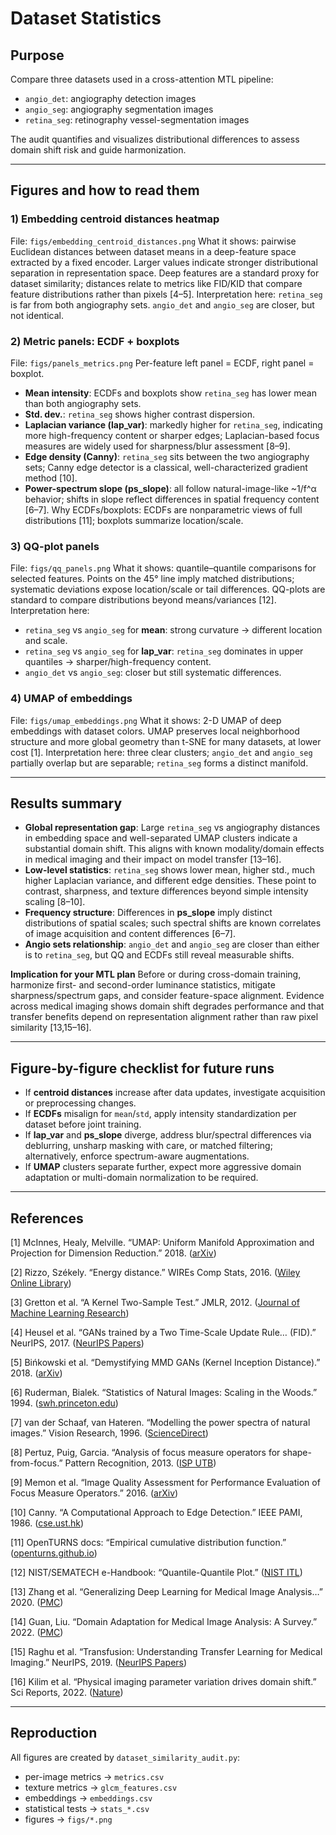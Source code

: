 # Dataset Statistics

## Purpose

Compare three datasets used in a cross-attention MTL pipeline:

* `angio_det`: angiography detection images
* `angio_seg`: angiography segmentation images
* `retina_seg`: retinography vessel-segmentation images

The audit quantifies and visualizes distributional differences to assess domain shift risk and guide harmonization.

---

## Figures and how to read them

### 1) Embedding centroid distances heatmap

File: `figs/embedding_centroid_distances.png`
What it shows: pairwise Euclidean distances between dataset means in a deep-feature space extracted by a fixed encoder. Larger values indicate stronger distributional separation in representation space. Deep features are a standard proxy for dataset similarity; distances relate to metrics like FID/KID that compare feature distributions rather than pixels \[4–5].
Interpretation here: `retina_seg` is far from both angiography sets. `angio_det` and `angio_seg` are closer, but not identical.

### 2) Metric panels: ECDF + boxplots

File: `figs/panels_metrics.png`
Per-feature left panel = ECDF, right panel = boxplot.

* **Mean intensity**: ECDFs and boxplots show `retina_seg` has lower mean than both angiography sets.
* **Std. dev.**: `retina_seg` shows higher contrast dispersion.
* **Laplacian variance (lap\_var)**: markedly higher for `retina_seg`, indicating more high-frequency content or sharper edges; Laplacian-based focus measures are widely used for sharpness/blur assessment \[8–9].
* **Edge density (Canny)**: `retina_seg` sits between the two angiography sets; Canny edge detector is a classical, well-characterized gradient method \[10].
* **Power-spectrum slope (ps\_slope)**: all follow natural-image-like \~1/f^α behavior; shifts in slope reflect differences in spatial frequency content \[6–7].
  Why ECDFs/boxplots: ECDFs are nonparametric views of full distributions \[11]; boxplots summarize location/scale.

### 3) QQ-plot panels

File: `figs/qq_panels.png`
What it shows: quantile–quantile comparisons for selected features. Points on the 45° line imply matched distributions; systematic deviations expose location/scale or tail differences. QQ-plots are standard to compare distributions beyond means/variances \[12].
Interpretation here:

* `retina_seg` vs `angio_seg` for **mean**: strong curvature → different location and scale.
* `retina_seg` vs `angio_seg` for **lap\_var**: `retina_seg` dominates in upper quantiles → sharper/high-frequency content.
* `angio_det` vs `angio_seg`: closer but still systematic differences.

### 4) UMAP of embeddings

File: `figs/umap_embeddings.png`
What it shows: 2-D UMAP of deep embeddings with dataset colors. UMAP preserves local neighborhood structure and more global geometry than t-SNE for many datasets, at lower cost \[1].
Interpretation here: three clear clusters; `angio_det` and `angio_seg` partially overlap but are separable; `retina_seg` forms a distinct manifold.

---

## Results summary

* **Global representation gap**: Large `retina_seg` vs angiography distances in embedding space and well-separated UMAP clusters indicate a substantial domain shift. This aligns with known modality/domain effects in medical imaging and their impact on model transfer \[13–16].
* **Low-level statistics**: `retina_seg` shows lower mean, higher std., much higher Laplacian variance, and different edge densities. These point to contrast, sharpness, and texture differences beyond simple intensity scaling \[8–10].
* **Frequency structure**: Differences in **ps\_slope** imply distinct distributions of spatial scales; such spectral shifts are known correlates of image acquisition and content differences \[6–7].
* **Angio sets relationship**: `angio_det` and `angio_seg` are closer than either is to `retina_seg`, but QQ and ECDFs still reveal measurable shifts.

**Implication for your MTL plan**
Before or during cross-domain training, harmonize first- and second-order luminance statistics, mitigate sharpness/spectrum gaps, and consider feature-space alignment. Evidence across medical imaging shows domain shift degrades performance and that transfer benefits depend on representation alignment rather than raw pixel similarity \[13,15–16].

---

## Figure-by-figure checklist for future runs

* If **centroid distances** increase after data updates, investigate acquisition or preprocessing changes.
* If **ECDFs** misalign for `mean`/`std`, apply intensity standardization per dataset before joint training.
* If **lap\_var** and **ps\_slope** diverge, address blur/spectral differences via deblurring, unsharp masking with care, or matched filtering; alternatively, enforce spectrum-aware augmentations.
* If **UMAP** clusters separate further, expect more aggressive domain adaptation or multi-domain normalization to be required.

---

## References

\[1] McInnes, Healy, Melville. “UMAP: Uniform Manifold Approximation and Projection for Dimension Reduction.” 2018. ([arXiv][1])

\[2] Rizzo, Székely. “Energy distance.” WIREs Comp Stats, 2016. ([Wiley Online Library][2])

\[3] Gretton et al. “A Kernel Two-Sample Test.” JMLR, 2012. ([Journal of Machine Learning Research][3])

\[4] Heusel et al. “GANs trained by a Two Time-Scale Update Rule… (FID).” NeurIPS, 2017. ([NeurIPS Papers][4])

\[5] Bińkowski et al. “Demystifying MMD GANs (Kernel Inception Distance).” 2018. ([arXiv][5])

\[6] Ruderman, Bialek. “Statistics of Natural Images: Scaling in the Woods.” 1994. ([swh.princeton.edu][6])

\[7] van der Schaaf, van Hateren. “Modelling the power spectra of natural images.” Vision Research, 1996. ([ScienceDirect][7])

\[8] Pertuz, Puig, Garcia. “Analysis of focus measure operators for shape-from-focus.” Pattern Recognition, 2013. ([ISP UTB][8])

\[9] Memon et al. “Image Quality Assessment for Performance Evaluation of Focus Measure Operators.” 2016. ([arXiv][9])

\[10] Canny. “A Computational Approach to Edge Detection.” IEEE PAMI, 1986. ([cse.ust.hk][10])

\[11] OpenTURNS docs: “Empirical cumulative distribution function.” ([openturns.github.io][11])

\[12] NIST/SEMATECH e-Handbook: “Quantile-Quantile Plot.” ([NIST ITL][12])

\[13] Zhang et al. “Generalizing Deep Learning for Medical Image Analysis…” 2020. ([PMC][13])

\[14] Guan, Liu. “Domain Adaptation for Medical Image Analysis: A Survey.” 2022. ([PMC][14])

\[15] Raghu et al. “Transfusion: Understanding Transfer Learning for Medical Imaging.” NeurIPS, 2019. ([NeurIPS Papers][15])

\[16] Kilim et al. “Physical imaging parameter variation drives domain shift.” Sci Reports, 2022. ([Nature][16])

---

## Reproduction

All figures are created by `dataset_similarity_audit.py`:

* per-image metrics → `metrics.csv`
* texture metrics → `glcm_features.csv`
* embeddings → `embeddings.csv`
* statistical tests → `stats_*.csv`
* figures → `figs/*.png`



[1]: https://arxiv.org/abs/1802.03426?utm_source=chatgpt.com "UMAP: Uniform Manifold Approximation and Projection for Dimension Reduction"
[2]: https://wires.onlinelibrary.wiley.com/doi/abs/10.1002/wics.1375?utm_source=chatgpt.com "Energy distance - Rizzo - 2016"
[3]: https://jmlr.org/papers/volume13/gretton12a/gretton12a.pdf?utm_source=chatgpt.com "A Kernel Two-Sample Test"
[4]: https://papers.nips.cc/paper/7240-gans-trained-by-a-two-time-scale-update-rule-converge-to-a-local-nash-equilibrium?utm_source=chatgpt.com "GANs Trained by a Two Time-Scale Update Rule ..."
[5]: https://arxiv.org/abs/1801.01401?utm_source=chatgpt.com "[1801.01401] Demystifying MMD GANs"
[6]: https://swh.princeton.edu/~wbialek/rome/refs/ruderman%2Bbialek_94.pdf?utm_source=chatgpt.com "Statistics of Natural Images: Scaling in the Woods"
[7]: https://www.sciencedirect.com/science/article/pii/0042698996000028?utm_source=chatgpt.com "Modelling the Power Spectra of Natural Images: Statistics ..."
[8]: https://isp-utb.github.io/seminario/papers/Pattern_Recognition_Pertuz_2013.pdf?utm_source=chatgpt.com "Analysis of focus measure operators in shape - GitHub Pages"
[9]: https://arxiv.org/abs/1604.00546?utm_source=chatgpt.com "Image Quality Assessment for Performance Evaluation of Focus Measure Operators"
[10]: https://www.cse.ust.hk/~quan/comp5421/notes/canny1986.pdf?utm_source=chatgpt.com "A Computational Approach to Edge Detection"
[11]: https://openturns.github.io/openturns/latest/theory/data_analysis/empirical_cdf.html?utm_source=chatgpt.com "Empirical cumulative distribution function - OpenTURNS"
[12]: https://www.itl.nist.gov/div898/handbook/eda/section3/qqplot.htm?utm_source=chatgpt.com "1.3.3.24. Quantile-Quantile Plot"
[13]: https://pmc.ncbi.nlm.nih.gov/articles/PMC7393676/?utm_source=chatgpt.com "Generalizing Deep Learning for Medical Image ..."
[14]: https://pmc.ncbi.nlm.nih.gov/articles/PMC9011180/?utm_source=chatgpt.com "Domain Adaptation for Medical Image Analysis: A Survey"
[15]: https://papers.neurips.cc/paper/8596-transfusion-understanding-transfer-learning-for-medical-imaging.pdf?utm_source=chatgpt.com "Understanding Transfer Learning for Medical Imaging"
[16]: https://www.nature.com/articles/s41598-022-23990-4?utm_source=chatgpt.com "Physical imaging parameter variation drives domain shift"
